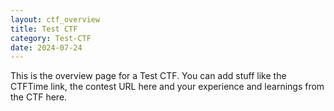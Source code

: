 ```yaml
---
layout: ctf_overview
title: Test CTF
category: Test-CTF
date: 2024-07-24
---
```


This is the overview page for a Test CTF. You can add stuff like the 
CTFTime link, the contest URL here and your experience and learnings 
from the CTF here.
